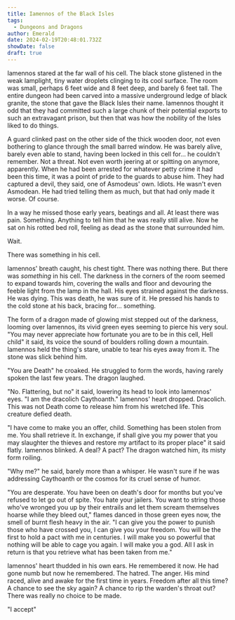 ```yaml
---
title: Iamennos of the Black Isles
tags:
  - Dungeons and Dragons
author: Emerald
date: 2024-02-19T20:48:01.732Z
showDate: false
draft: true
---
```


Iamennos stared at the far wall of his cell. The black stone glistened in the weak lamplight, tiny water droplets clinging to its cool surface. The room was small, perhaps 6 feet wide and 8 feet deep, and barely 6 feet tall. The entire dungeon had been carved into a massive underground ledge of black granite, the stone that gave the Black Isles their name. Iamennos thought it odd that they had committed such a large chunk of their potential exports to such an extravagant prison, but then that was how the nobility of the Isles liked to do things.

A guard clinked past on the other side of the thick wooden door, not even bothering to glance through the small barred window. He was barely alive, barely even able to stand, having been locked in this cell for... he couldn't remember. Not a threat. Not even worth jeering at or spitting on anymore, apparently. When he had been arrested for whatever petty crime it had been this time, it was a point of pride to the guards to abuse him. They had captured a devil, they said, one of Asmodeus' own. Idiots. He wasn't even Asmodean. He had tried telling them as much, but that had only made it worse. Of course.

In a way he missed those early years, beatings and all. At least there was pain. Something. Anything to tell him that he was really still alive. Now he sat on his rotted bed roll, feeling as dead as the stone that surrounded him.

Wait. 

There was something in his cell.

Iamennos' breath caught, his chest tight. There was nothing there. But there was *something* in his cell. The darkness in the corners of the room seemed to expand towards him, covering the walls and floor and devouring the feeble light from the lamp in the hall. His eyes strained against the darkness. He was dying. This was death, he was sure of it. He pressed his hands to the cold stone at his back, bracing for... something.

The form of a dragon made of glowing mist stepped out of the darkness, looming over Iamennos, its vivid green eyes seeming to pierce his very soul. "You may never appreciate how fortunate you are to be in this cell, Hell child" it said, its voice the sound of boulders rolling down a mountain. Iamennos held the thing's stare, unable to tear his eyes away from it. The stone was slick behind him.

"You are Death" he croaked. He struggled to form the words, having rarely spoken the last few years. The dragon laughed.

"No. Flattering, but no" it said, lowering its head to look into Iamennos' eyes. "I am the dracolich Caythoanth." Iamennos' heart dropped. Dracolich. This was not Death come to release him from his wretched life. This creature defied death.

"I have come to make you an offer, child. Something has been stolen from me. You shall retrieve it. In exchange, if shall give you my power that you may slaughter the thieves and restore my artifact to its proper place" it said flatly. Iamennos blinked. A deal? A pact? The dragon watched him, its misty form roiling.

"Why me?" he said, barely more than a whisper. He wasn't sure if he was addressing Caythoanth or the cosmos for its cruel sense of humor.

"You are desperate. You have been on death's door for months but you've refused to let go out of spite. You hate your jailers. You want to string those who've wronged you up by their entrails and let them scream themselves hoarse while they bleed out," flames danced in those green eyes now, the smell of burnt flesh heavy in the air. "I can give you the power to punish those who have crossed you, I can give you your freedom. You will be the first to hold a pact with me in centuries. I will make you so powerful that nothing will be able to cage you again. I will make you a god. All I ask in return is that you retrieve what has been taken from me." 

Iamennos' heart thudded in his own ears. He remembered it now. He had gone numb but now he remembered. The hatred. The anger. His mind raced, alive and awake for the first time in years. Freedom after all this time? A chance to see the sky again? A chance to rip the warden's throat out? There was really no choice to be made.

"I accept"
